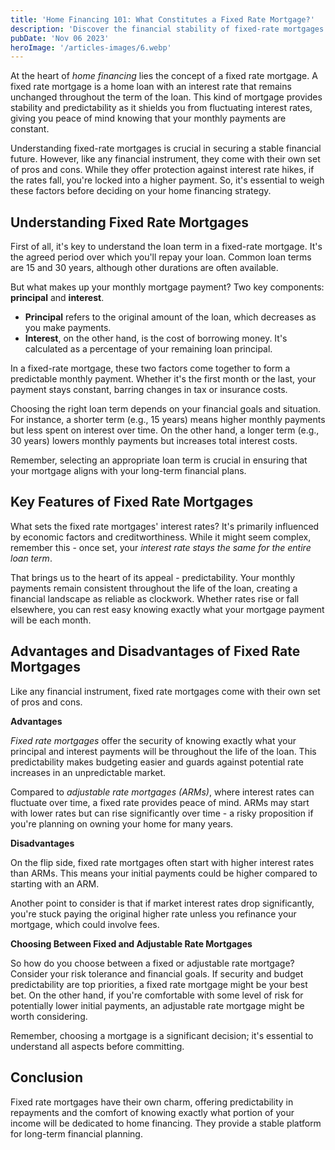 ```yaml
---
title: 'Home Financing 101: What Constitutes a Fixed Rate Mortgage?'
description: 'Discover the financial stability of fixed-rate mortgages. Predictable payments offer peace of mind, but explore their pros and cons for a well-informed decision.'
pubDate: 'Nov 06 2023'
heroImage: '/articles-images/6.webp'
---
```


<div class="blog-content">
    <p>At the heart of <em>home financing</em> lies the concept of a fixed rate mortgage. A fixed rate mortgage is a
        home loan with an interest rate that remains unchanged throughout the term of the loan. This kind of mortgage
        provides stability and predictability as it shields you from fluctuating interest rates, giving you peace of
        mind knowing that your monthly payments are constant.</p>
    <p>Understanding fixed-rate mortgages is crucial in securing a stable financial future. However, like any financial
        instrument, they come with their own set of pros and cons. While they offer protection against interest rate
        hikes, if the rates fall, you&#x27;re locked into a higher payment. So, it&#x27;s essential to weigh these
        factors before deciding on your home financing strategy.<br /></p>
    <h2><strong>Understanding Fixed Rate Mortgages</strong></h2>
    <p>First of all, it&#x27;s key to understand the loan term in a fixed-rate mortgage. It&#x27;s the agreed period
        over which you&#x27;ll repay your loan. Common loan terms are 15 and 30 years, although other durations are
        often available.</p>
    <p>But what makes up your monthly mortgage payment? Two key components: <strong>principal</strong> and
        <strong>interest</strong>.</p>
    <ul role="list">
        <li><strong>Principal</strong> refers to the original amount of the loan, which decreases as you make payments.
        </li>
        <li><strong>Interest</strong>, on the other hand, is the cost of borrowing money. It&#x27;s calculated as a
            percentage of your remaining loan principal.</li>
    </ul>
    <p>In a fixed-rate mortgage, these two factors come together to form a predictable monthly payment. Whether
        it&#x27;s the first month or the last, your payment stays constant, barring changes in tax or insurance costs.
    </p>
    <p>Choosing the right loan term depends on your financial goals and situation. For instance, a shorter term (e.g.,
        15 years) means higher monthly payments but less spent on interest over time. On the other hand, a longer term
        (e.g., 30 years) lowers monthly payments but increases total interest costs.</p>
    <p>Remember, selecting an appropriate loan term is crucial in ensuring that your mortgage aligns with your long-term
        financial plans.</p>
    <h2><strong>Key Features of Fixed Rate Mortgages</strong></h2>
    <p>What sets the fixed rate mortgages&#x27; interest rates? It&#x27;s primarily influenced by economic factors and
        creditworthiness. While it might seem complex, remember this - once set, your <em>interest rate stays the same
            for the entire loan term</em>.</p>
    <p>That brings us to the heart of its appeal - predictability. Your monthly payments remain consistent throughout
        the life of the loan, creating a financial landscape as reliable as clockwork. Whether rates rise or fall
        elsewhere, you can rest easy knowing exactly what your mortgage payment will be each month.</p>
    <h2><strong>Advantages and Disadvantages of Fixed Rate Mortgages</strong></h2>
    <p>Like any financial instrument, fixed rate mortgages come with their own set of pros and cons.</p>
    <p><strong>Advantages</strong></p>
    <p><em>Fixed rate mortgages</em> offer the security of knowing exactly what your principal and interest payments
        will be throughout the life of the loan. This predictability makes budgeting easier and guards against potential
        rate increases in an unpredictable market.</p>
    <p>Compared to <em>adjustable rate mortgages (ARMs)</em>, where interest rates can fluctuate over time, a fixed rate
        provides peace of mind. ARMs may start with lower rates but can rise significantly over time - a risky
        proposition if you&#x27;re planning on owning your home for many years.</p>
    <p><strong>Disadvantages</strong></p>
    <p>On the flip side, fixed rate mortgages often start with higher interest rates than ARMs. This means your initial
        payments could be higher compared to starting with an ARM.</p>
    <p>Another point to consider is that if market interest rates drop significantly, you&#x27;re stuck paying the
        original higher rate unless you refinance your mortgage, which could involve fees.</p>
    <p><strong>Choosing Between Fixed and Adjustable Rate Mortgages</strong></p>
    <p>So how do you choose between a fixed or adjustable rate mortgage? Consider your risk tolerance and financial
        goals. If security and budget predictability are top priorities, a fixed rate mortgage might be your best bet.
        On the other hand, if you&#x27;re comfortable with some level of risk for potentially lower initial payments, an
        adjustable rate mortgage might be worth considering.</p>
    <p>Remember, choosing a mortgage is a significant decision; it&#x27;s essential to understand all aspects before
        committing.</p>
    <h2><strong>Conclusion</strong></h2>
    <p>Fixed rate mortgages have their own charm, offering predictability in repayments and the comfort of knowing
        exactly what portion of your income will be dedicated to home financing. They provide a stable platform for
        long-term financial planning.</p>

</div>